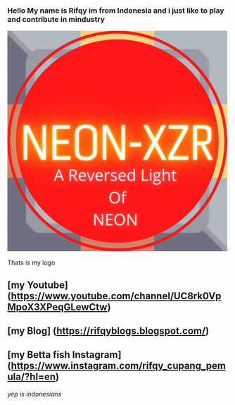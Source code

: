 ### Hello My name is Rifqy im from Indonesia and i just like to play and contribute in mindustry

<img src=https://github.com/NEON-XZR/About/blob/main/Gambar/Github%20logo.png>

Thats is my logo

## [my Youtube] (https://www.youtube.com/channel/UC8rk0VpMpoX3XPeqGLewCtw)

## [my Blog] (https://rifqyblogs.blogspot.com/)

## [my Betta fish Instagram] (https://www.instagram.com/rifqy_cupang_pemula/?hl=en)

_yep is indonesians_
